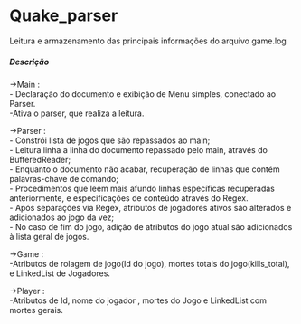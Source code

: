 # Quake_parser
Leitura e armazenamento das principais informações do arquivo game.log

##### Descrição
<p>->Main :<br>
        - Declaração do documento e exibição de Menu simples, conectado ao Parser.<br>
        -Ativa o parser, que realiza a leitura. <br> 
<p>->Parser : <br>
        - Constrói lista de jogos que são repassados ao main;<br>
        - Leitura linha a linha do documento repassado pelo main, através do BufferedReader;<br>
        - Enquanto o documento não acabar, recuperação de linhas que contém palavras-chave de comando;<br>
        - Procedimentos que leem mais afundo linhas específicas recuperadas anteriormente, e especificações de conteúdo através do Regex.<br>
        - Após separações via Regex, atributos de jogadores ativos são alterados e adicionados ao jogo da vez;<br>
        - No caso de fim do jogo, adição de atributos do jogo atual são adicionados à lista geral de jogos. <br>
<p>->Game : <br>
        -Atributos de rolagem de jogo(Id do jogo), mortes totais do jogo(kills_total), e LinkedList de Jogadores.<br>
<p>->Player : <br>
        -Atributos de Id, nome do jogador , mortes do Jogo e LinkedList com mortes gerais.</p>

